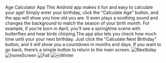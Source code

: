 Age Calculator App
This Android app makes it fun and easy to calculate your age! Simply enter your birthday, click the "Calculate Age" button, and the app will show you how old you are.
It even plays a soothing sound and changes the background to match the season of your birth month. For example, if you’re born in April, you’ll see a springtime scene 
with butterflies and hear birds chirping.The app also lets you check how much time until your your next birthday. Just click the "Calculate Next Birthday" button, and
it will show you a countdown in months and days. If you want to go back, there’s a simple button to return to the main screen.
![Nextbday](https://github.com/user-attachments/assets/3a155618-92eb-4ed9-896e-2b715824a6ee)
![homeScreen](https://github.com/user-attachments/assets/9edd9200-2752-45e0-ac83-4ba56e0871d3)
![Fall](https://github.com/user-attachments/assets/266db407-8ac1-401f-9a02-2c8ffcf04eca)
![￼Winter](https://github.com/user-attachments/assets/e4b63173-afba-4734-883c-318d31a7de09)
